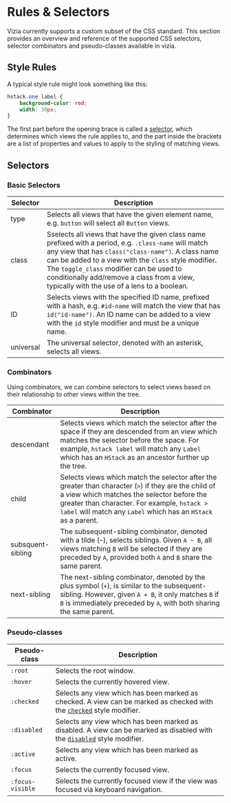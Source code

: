 # Rules & Selectors

Vizia currently supports a custom subset of the CSS standard. This section provides an overview and reference of the supported CSS selectors, selector combinators and pseudo-classes available in vizia.

## Style Rules
A typical style rule might look something like this:

```css
hstack.one label {
    background-color: red;
    width: 30px;
}
```

The first part before the opening brace is called a [selector](#selectors), which determines which views the rule applies to, and the part inside the brackets are a list of properties and values to apply to the styling of matching views.

## Selectors

### Basic Selectors

| Selector         | Description                                                       |
|------------------|-------------------------------------------------------------------|
| type      | Selects all views that have the given element name, e.g. `button` will select all `Button` views.                |
| class     | Sselects all views that have the given class name prefixed with a period, e.g. `.class-name` will match any view that has `class("class-name")`. A class name can be added to a view with the `class` style modifier. The `toggle_class` modifier can be used to conditionally add/remove a class from a view, typically with the use of a lens to a boolean.        |
| ID        | Selects views with the specified ID name, prefixed with a hash, e.g. `#id-name` will match the view that has `id("id-name")`.  An ID name can be added to a view with the `id` style modifier and must be a unique name.       |
| universal | The universal selector, denoted with an asterisk, selects all views.        |

### Combinators

Using combinators, we can combine selectors to select views based on their relationship to other views within the tree.

| Combinator       | Description                                                       |
|------------------|-------------------------------------------------------------------|
| descendant       | Selects views which match the selector after the space if they are descended from an view which matches the selector before the space. For example, `hstack label` will match any `Label` which has an `HStack` as an ancestor further up the tree. |
| child            | Selects views which match the selector after the greater than character (`>`) if they are the child of a view which matches the selector before the greater than character. For example, `hstack > label` will match any `Label` which has an `HStack` as a parent. |
| subsquent-sibling            | The subsequent-sibling combinator, denoted with a tilde (`~`), selects siblings. Given `A ~ B`, all views matching `B` will be selected if they are preceded by `A`, provided both `A` and `B` share the same parent. |
| next-sibling            | The next-sibling combinator, denoted by the plus symbol (`+`), is similar to the subsequent-sibling. However, given `A + B`, it only matches `B` if `B` is immediately preceded by `A`, with both sharing the same parent.  |



### Pseudo-classes

| Pseudo-class       | Description               | 
|--------------------|---------------------------|
| `:root`            | Selects the root window.  | 
| `:hover`           | Selects the currently hovered view. | 
| `:checked`         | Selects any view which has been marked as checked. A view can be marked as checked with the [`checked`](https://docs.vizia.dev/vizia/modifiers/trait.StyleModifiers.html#method.checked) style modifier. | 
| `:disabled`        | Selects any view which has been marked as disabled. A view can be marked as disabled with the [`disabled`](https://docs.vizia.dev/vizia/modifiers/trait.StyleModifiers.html#method.disabled) style modifier. | 
| `:active`          | Selects any view which has been marked as active. | 
| `:focus`           | Selects the currently focused view. | 
| `:focus-visible`   | Selects the currently focused view if the view was focused via keyboard navigation. | 


